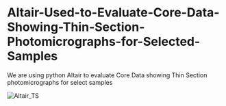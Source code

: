 # Altair-Used-to-Evaluate-Core-Data-Showing-Thin-Section-Photomicrographs-for-Selected-Samples
We are using python Altair to evaluate Core Data showing Thin Section photomicrographs for select samples

![Altair_TS](attachment:Mode_of_Image_Kurtosis_with_TS.gif)

